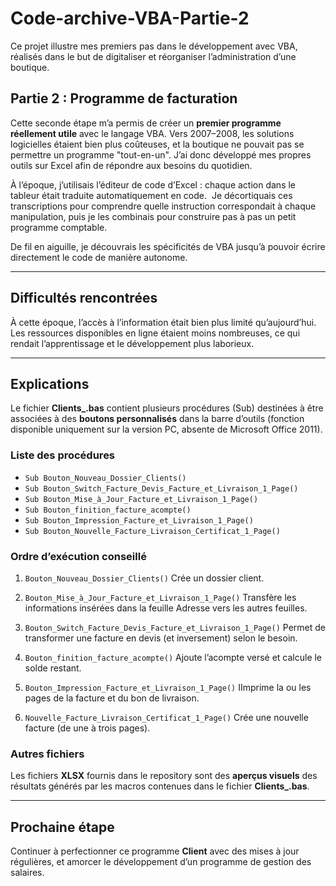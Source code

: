 # Code-archive-VBA-Partie-2

Ce projet illustre mes premiers pas dans le développement avec VBA, réalisés dans le but de digitaliser et réorganiser l’administration d’une boutique.

## Partie 2 : Programme de facturation

Cette seconde étape m’a permis de créer un **premier programme réellement utile** avec le langage VBA. Vers 2007–2008, les solutions logicielles étaient bien plus coûteuses, et la boutique ne pouvait pas se permettre un programme "tout-en-un". J’ai donc développé mes propres outils sur Excel afin de répondre aux besoins du quotidien.

À l’époque, j’utilisais l’éditeur de code d’Excel : chaque action dans le tableur était traduite automatiquement en code.  Je décortiquais ces transcriptions pour comprendre quelle instruction correspondait à chaque manipulation, puis je les combinais pour construire pas à pas un petit programme comptable.

De fil en aiguille, je découvrais les spécificités de VBA jusqu’à pouvoir écrire directement le code de manière autonome.

---

## Difficultés rencontrées

À cette époque, l’accès à l’information était bien plus limité qu’aujourd’hui. Les ressources disponibles en ligne étaient moins nombreuses, ce qui rendait l’apprentissage et le développement plus laborieux.

---

## Explications

Le fichier **Clients_.bas** contient plusieurs procédures (Sub) destinées à être associées à des **boutons personnalisés** dans la barre d’outils (fonction disponible uniquement sur la version PC, absente de Microsoft Office 2011).


### Liste des procédures

- `Sub Bouton_Nouveau_Dossier_Clients()`
- `Sub Bouton_Switch_Facture_Devis_Facture_et_Livraison_1_Page()`
- `Sub Bouton_Mise_à_Jour_Facture_et_Livraison_1_Page()`
- `Sub Bouton_finition_facture_acompte()`
- `Sub Bouton_Impression_Facture_et_Livraison_1_Page()`
- `Sub Bouton_Nouvelle_Facture_Livraison_Certificat_1_Page()`


### Ordre d’exécution conseillé

1. `Bouton_Nouveau_Dossier_Clients()`
   Crée un dossier client.

2. `Bouton_Mise_à_Jour_Facture_et_Livraison_1_Page()`
   Transfère les informations insérées dans la feuille Adresse vers les autres feuilles.

3. `Bouton_Switch_Facture_Devis_Facture_et_Livraison_1_Page()`
   Permet de transformer une facture en devis (et inversement) selon le besoin.

4. `Bouton_finition_facture_acompte()`
   Ajoute l’acompte versé et calcule le solde restant.

5. `Bouton_Impression_Facture_et_Livraison_1_Page()`
   IImprime la ou les pages de la facture et du bon de livraison.

6. `Nouvelle_Facture_Livraison_Certificat_1_Page()`
   Crée une nouvelle facture (de une à trois pages).


### Autres fichiers
Les fichiers **XLSX** fournis dans le repository sont des **aperçus visuels** des résultats générés par les macros contenues dans le fichier **Clients_.bas**. 

---

## Prochaine étape  

Continuer à perfectionner ce programme **Client** avec des mises à jour régulières, et amorcer le développement d’un programme de gestion des salaires.  





